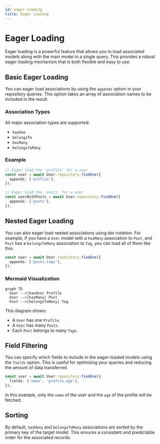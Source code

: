 ```yaml
---
id: eager-loading
title: Eager Loading
---
```


# Eager Loading

Eager loading is a powerful feature that allows you to load associated models along with the main model in a single query. This provides a robust eager loading mechanism that is both flexible and easy to use.

## Basic Eager Loading

You can eager load associations by using the `appends` option in your repository queries. This option takes an array of association names to be included in the result.

### Association Types

All major association types are supported:

- `hasOne`
- `belongsTo`
- `hasMany`
- `belongsToMany`

### Example

```ts
// Eager load the 'profile' for a user
const user = await User.repository.findOne({
  appends: ['profile'],
});

// Eager load the 'posts' for a user
const userWithPosts = await User.repository.findOne({
  appends: ['posts'],
});
```

## Nested Eager Loading

You can also eager load nested associations using dot notation. For example, if you have a `User` model with a `hasMany` association to `Post`, and `Post` has a `belongsToMany` association to `Tag`, you can load all of them like this:

```typescript
const user = await User.repository.findOne({
  appends: ['posts.tags'],
});
```

### Mermaid Visualization

```mermaid
graph TD
  User -->|hasOne| Profile
  User -->|hasMany| Post
  Post -->|belongsToMany| Tag
```

This diagram shows:

* A `User` has one `Profile`.
* A `User` has many `Posts`.
* Each `Post` belongs to many `Tags`.

## Field Filtering

You can specify which fields to include in the eager-loaded models using the `fields` option. This is useful for optimizing your queries and reducing the amount of data transferred.

```typescript
const user = await User.repository.findOne({
  fields: ['name', 'profile.age'],
});
```

In this example, only the `name` of the user and the `age` of the profile will be fetched.

## Sorting

By default, `hasMany` and `belongsToMany` associations are sorted by the primary key of the target model. This ensures a consistent and predictable order for the associated records.
